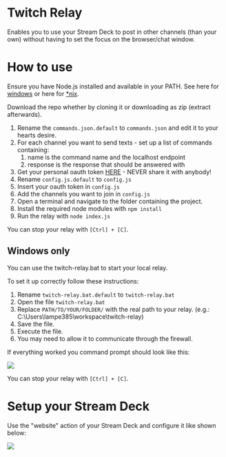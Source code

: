 # Twitch Relay
Enables you to use your Stream Deck to post in other channels (than your own) without having to set the focus on the browser/chat window.

# How to use
Ensure you have Node.js installed and available in your PATH. See here for [windows](https://nodejs.org/en/download/) or here for [*nix](https://nodejs.org/en/download/package-manager/).

Download the repo whether by cloning it or downloading as zip (extract afterwards).

1. Rename the `commands.json.default` to `commands.json` and edit it to your hearts desire.
2. For each channel you want to send texts - set up a list of commands containing:
   1. name is the command name and the localhost endpoint
   2. response is the response that should be answered with
3. Get your personal oauth token [HERE](https://twitchapps.com/tmi/) - NEVER share it with anybody!
4. Rename `config.js.default` to `config.js`
5. Insert your oauth token in `config.js`
6. Add the channels you want to join in `config.js`
7. Open a terminal and navigate to the folder containing the project.
8. Install the required node modules with `npm install`
9. Run the relay with `node index.js`

You can stop your relay with `[Ctrl] + [C]`.

## Windows only
You can use the twitch-relay.bat to start your local relay.

To set it up correctly follow these instructions:
1. Rename `twitch-relay.bat.default` to `twitch-relay.bat`
2. Open the file `twitch-relay.bat`
3. Replace `PATH/TO/YOUR/FOLDER/` with the real path to your relay. (e.g.: C:\Users\lampe385\workspace\twitch-relay)
4. Save the file.
5. Execute the file.
6. You may need to allow it to communicate through the firewall.

If everything worked you command prompt should look like this:

![](images/relay-running.png)


You can stop your relay with `[Ctrl] + [C]`.

# Setup your Stream Deck
Use the "website" action of your Stream Deck and configure it like shown below:

![](images/streamdeck-setup.png)
